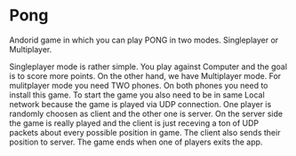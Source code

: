 # Pong
Andorid game in which you can play PONG in two modes. Singleplayer or Multiplayer.


Singleplayer mode is rather simple. You play against Computer and the goal is to score more points. On the other hand, we have Multiplayer
mode. For mulitplayer mode you need TWO phones. On both phones you need to install this game. To start the game you also need to be in same
Local network because the game is played via UDP connection. One player is randomly choosen as client and the other one is server. On the
server side the game is really played and the client is just receving a ton of UDP packets about every possible position in game. The client
also sends their position to server. The game ends when one of players exits the app.
